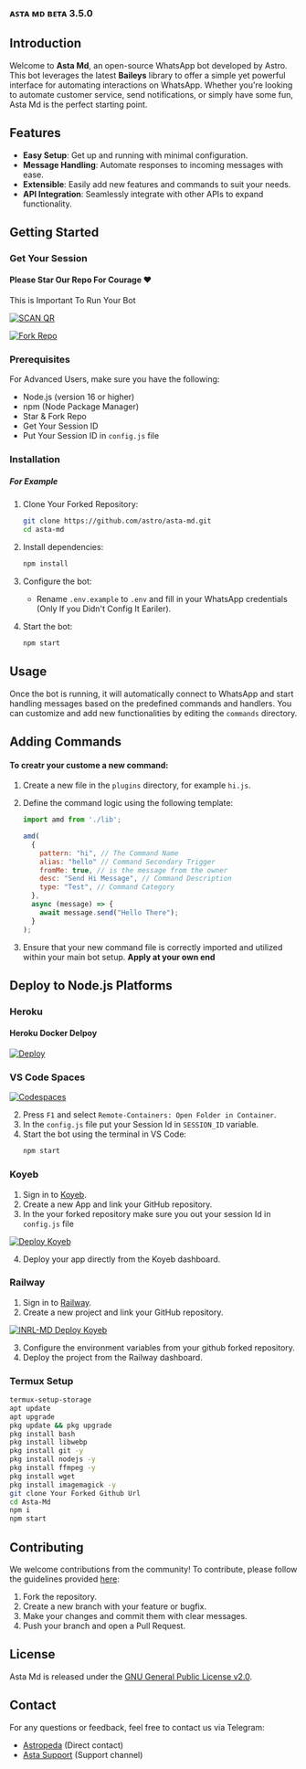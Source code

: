 ### ᴀꜱᴛᴀ ᴍᴅ ʙᴇᴛᴀ 3.5.0

## Introduction

Welcome to **Asta Md**, an open-source WhatsApp bot developed by Astro. This bot leverages the latest **Baileys** library to offer a simple yet powerful interface for automating interactions on WhatsApp. Whether you're looking to automate customer service, send notifications, or simply have some fun, Asta Md is the perfect starting point.

## Features

- **Easy Setup**: Get up and running with minimal configuration.
- **Message Handling**: Automate responses to incoming messages with ease.
- **Extensible**: Easily add new features and commands to suit your needs.
- **API Integration**: Seamlessly integrate with other APIs to expand functionality.

## Getting Started
### Get Your Session
#### Please Star Our Repo For Courage ❤️

This is Important To Run Your Bot

<a href="https://web-session.vercel.app/"><img title="SCAN QR" src="https://img.shields.io/badge/GET SESSION-h?color=black&style=for-the-badge&logo=msi"></a>

<a href="https://github.com/Astropeda/Asta-Md/fork"><img title="Fork Repo" src="https://img.shields.io/badge/Fork Repo-h?color=black&style=for-the-badge&logo=stackshare"></a>



### Prerequisites

For Advanced Users, make sure you have the following:

- Node.js (version 16 or higher)
- npm (Node Package Manager)
- Star & Fork Repo
- Get Your Session ID
- Put Your Session ID in `config.js` file

### Installation

##### For Example


1. Clone Your Forked Repository:
    ```sh
    git clone https://github.com/astro/asta-md.git
    cd asta-md
    ```

2. Install dependencies:
    ```sh
    npm install
    ```

3. Configure the bot:
    - Rename `.env.example` to `.env` and fill in your WhatsApp credentials (Only If you Didn't Config It Eariler).

4. Start the bot:
    ```sh
    npm start
    ```

## Usage

Once the bot is running, it will automatically connect to WhatsApp and start handling messages based on the predefined commands and handlers. You can customize and add new functionalities by editing the `commands` directory.

## Adding Commands

#### To creatr your custome a new command:

1. Create a new file in the `plugins` directory, for example `hi.js`.
2. Define the command logic using the following template:
    ```javascript
    import amd from './lib';
    
    amd(
      {
        pattern: "hi", // The Command Name
        alias: "hello" // Command Secondary Trigger
        fromMe: true, // is the message from the owner
        desc: "Send Hi Message", // Command Description
        type: "Test", // Command Category
      },
      async (message) => {
        await message.send("Hello There");
      }
    );
    ```

3. Ensure that your new command file is correctly imported and utilized within your main bot setup. **Apply at your own end**

## Deploy to Node.js Platforms

### Heroku

#### Heroku Docker Delpoy

<a href="https://astropeda.github.io/delpoy-button/">
  <img src="https://www.herokucdn.com/deploy/button.svg" alt="Deploy">
</a>

### VS Code Spaces

<a href="https://github.com/codespaces/new?skip_quickstart=true&machine=standardLinux32gb&repo=763349202&ref=main&geo=UsWest"><img title="Codespaces" src="https://img.shields.io/badge/Delpoy To Codespaces-h?color=black&style=for-the-badge&logo=GitHub"></a>


2. Press `F1` and select `Remote-Containers: Open Folder in Container`.
3. In the `config.js` file put your Session Id in `SESSION_ID` variable.
4. Start the bot using the terminal in VS Code:
    ```sh
    npm start
    ```

### Koyeb

1. Sign in to [Koyeb](https://www.koyeb.com/).
2. Create a new App and link your GitHub repository.
3. In the your forked repository make sure you out your session Id in `config.js` file
   
<a href="https://app.koyeb.com/apps/new/import-project"><img title="Deploy Koyeb" src="https://img.shields.io/badge/DEPLOY KOYEB-h?color=black&style=for-the-badge&logo=koyeb"></a>

4. Deploy your app directly from the Koyeb dashboard.

### Railway

1. Sign in to [Railway](https://railway.app/).
2. Create a new project and link your GitHub repository.

<a href="https://railway.app/"><img title="INRL-MD Deploy Koyeb" src="https://img.shields.io/badge/DEPLOY RAILWAY-h?color=black&style=for-the-badge&logo=railway"></a>

   
3. Configure the environment variables from your github forked repository.
4. Deploy the project from the Railway dashboard.


 ### Termux Setup

 ```bash
termux-setup-storage
apt update
apt upgrade
pkg update && pkg upgrade
pkg install bash
pkg install libwebp
pkg install git -y
pkg install nodejs -y 
pkg install ffmpeg -y 
pkg install wget
pkg install imagemagick -y
git clone Your Forked Github Url
cd Asta-Md
npm i
npm start
```

## Contributing

We welcome contributions from the community! To contribute, please follow the guidelines provided [here](https://github.com/Astropeda/Asta-Md/blob/main/CONTRIBUTING.md):

1. Fork the repository.
2. Create a new branch with your feature or bugfix.
3. Make your changes and commit them with clear messages.
4. Push your branch and open a Pull Request.

## License

Asta Md is released under the [GNU General Public License v2.0](https://github.com/Astropeda/Asta-Md/blob/main/LICENSE).

## Contact

For any questions or feedback, feel free to contact us via Telegram:

- [Astropeda](http://t.me/Astropeda) (Direct contact)
- [Asta Support](https://t.me/astasupportgc) (Support channel)
